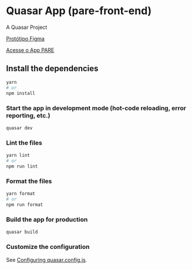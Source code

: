 # Quasar App (pare-front-end)

A Quasar Project 

[Protótipo Figma](https://www.figma.com/file/75RPKmTKF0yFbnQfZTT5MU/project_pare?type=design&node-id=8%3A71&t=5nqesUUxqlMz4iyV-1)

[Acesse o App PARE](https://app-pare.github.io/pare-frontend/#/)

## Install the dependencies

```bash
yarn
# or
npm install
```

### Start the app in development mode (hot-code reloading, error reporting, etc.)

```bash
quasar dev
```

### Lint the files

```bash
yarn lint
# or
npm run lint
```

### Format the files

```bash
yarn format
# or
npm run format
```

### Build the app for production

```bash
quasar build
```

### Customize the configuration

See [Configuring quasar.config.js](https://v2.quasar.dev/quasar-cli-webpack/quasar-config-js).

